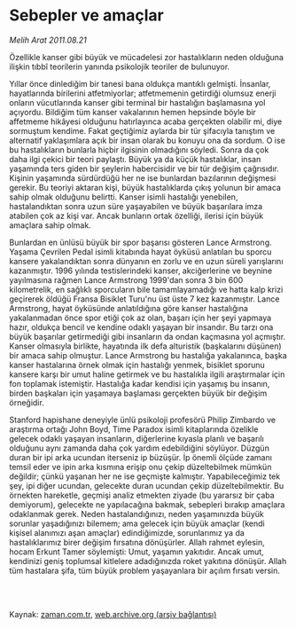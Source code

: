 # Sebepler ve amaçlar

*Melih Arat 2011.08.21*

<td class="columnist-detail">
<p>Özellikle kanser gibi büyük ve mücadelesi zor hastalıkların neden olduğuna ilişkin tıbbî teorilerin yanında psikolojik teoriler de bulunuyor.</p>
<p>
<div id="haberMetinDiv">
<p>Yıllar önce dinlediğim bir tanesi bana oldukça mantıklı gelmişti. İnsanlar, hayatlarında birilerini atfetmiyorlar; atfetmemenin getirdiği olumsuz enerji onların vücutlarında kanser gibi terminal bir hastalığın başlamasına yol açıyordu. Bildiğim tüm kanser vakalarının hemen hepsinde böyle bir affetmeme hikâyesi olduğunu hatırlayınca acaba gerçekten olabilir mi, diye sormuştum kendime. Fakat geçtiğimiz aylarda bir tür şifacıyla tanıştım ve alternatif yaklaşımlara açık bir insan olarak bu konuyu ona da sordum. O ise bu hastalıkların bunlarla hiçbir ilgisinin olmadığını söyledi. Sonra da çok daha ilgi çekici bir teori paylaştı. Büyük ya da küçük hastalıklar, insan yaşamında ters giden bir şeylerin habercisidir ve bir tür değişim çağrısıdır. Kişinin yaşamında sürdürdüğü her ne ise bunlardan bazılarının değişmesi gerekir. Bu teoriyi aktaran kişi, büyük hastalıklarda çıkış yolunun bir amaca sahip olmak olduğunu belirtti. Kanser isimli hastalığı yenebilen, hastalandıktan sonra uzun süre yaşayabilen ve büyük başarılara imza atabilen çok az kişi var. Ancak bunların ortak özelliği, ilerisi için büyük amaçlara sahip olmak.
<p> Bunlardan en ünlüsü büyük bir spor başarısı gösteren Lance Armstrong. Yaşama Çevrilen Pedal isimli kitabında hayat öyküsü anlatılan bu sporcu kansere yakalandıktan sonra dünyanın en zorlu ve en uzun süreli yarışlarını kazanmıştır. 1996 yılında testislerindeki kanser, akciğerlerine ve beynine yayılmasına rağmen Lance Armstrong 1999'dan sonra 3 bin 600 kilometrelik, en sağlıklı sporcuların bile tamamlayamadığı ve hatta kalp krizi geçirerek öldüğü Fransa Bisiklet Turu'nu üst üste 7 kez kazanmıştır. Lance Armstrong, hayat öyküsünde anlatıldığına göre kanser hastalığına yakalanmadan önce spor etiği çok az olan, başarı için her şeyi yapmaya hazır, oldukça bencil ve kendine odaklı yaşayan bir insandır. Bu tarzı ona büyük başarılar getirmediği gibi insanların da ondan kaçmasına yol açmıştır. Kanser olmasıyla birlikte, hayatında ilk defa alturistik (başkalarını düşünen) bir amaca sahip olmuştur. Lance Armstrong bu hastalığa yakalanınca, başka kanser hastalarına örnek olmak için hastalığı yenmek, bisiklet sporunu kansere karşı bir umut haline getirmek ve bu hastalıkla ilgili araştırmalar için fon toplamak istemiştir. Hastalığa kadar kendisi için yaşamış bu insanın, birden başkaları için yaşamaya başlaması gerçekten büyük bir değişim örneğidir.
<p> Stanford hapishane deneyiyle ünlü psikoloji profesörü Philip Zimbardo ve araştırma ortağı John Boyd, Time Paradox isimli kitaplarında özelikle gelecek odaklı yaşayan insanların, diğerlerine kıyasla planlı ve başarılı olduğunu aynı zamanda daha çok yardım edebildiğini söylüyor. Düzgün duran bir ipi arka ucundan iterseniz ip büzüşür. İp önemli ölçüde zamanı temsil eder ve ipin arka kısmına erişip onu çekip düzeltebilmek mümkün değildir; çünkü yaşanan her ne ise geçmişte kalmıştır. Yapabileceğimiz tek şey, ipi diğer ucundan, gelecekte duran ucundan çekip düzeltebilmektir. Bu örnekten hareketle, geçmişi analiz etmekten ziyade (bu yararsız bir çaba demiyorum), gelecekte ne yapılacağına bakmak, sebepleri bırakıp amaçlara odaklanmak gerek. Neden hastalandığınızı, neden yaşamınızda büyük sorunlar yaşadığınızı bilemem; ama gelecek için büyük amaçlar (kendi kişisel alanımızı aşan amaçlar) edindiğimizde, sorunlarımız ya da hastalıklarımız birer değişim fırsatına dönüşürler. Allah rahmet eylesin, hocam Erkunt Tamer söylemişti: Umut, yaşamın yakıtıdır. Ancak umut, kendinizi geniş toplumsal kitlelere adadığınızda roket yakıtına dönüşür. Allah tüm hastalara şifa, tüm büyük problem yaşayanlara bir açılım fırsatı versin. </p></p></p></div>
</p>


<p><br>
		 </br></p></td>

Kaynak: [zaman.com.tr](http://zaman.com.tr/yazar.do?yazino=1171435), [web.archive.org (arşiv bağlantısı)](http://web.archive.org/web/20111213112950/http://zaman.com.tr/yazar.do?yazino=1171435)
